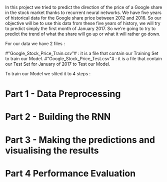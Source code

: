 In this project we tried to predict the direction of the price of a Google share in the stock market thanks to recurrent neural networks.
We have five years of historical data for the Google share price between 2012 and 2016.
So our objective will be to use this data from these five years of history, we will try to predict simply the first month of January 2017. 
So we're going to try to predict the trend of what the share will go up or what it will rather go down.

For our data we have 2 files :

#"Google_Stock_Price_Train.csv"# : it is a file that contain our Training Set to train our Model.
#"Google_Stock_Price_Test.csv"# : it is a file that contain our Test Set for January of 2017 to Test our Model.

To train our Model we slited it to 4 steps :

# Part 1 - Data Preprocessing 
# Part 2 - Building the RNN
# Part 3 - Making the predictions and visualising the results
# Part 4 Performance Evaluation 
